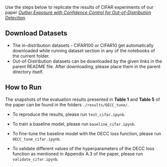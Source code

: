 Use the steps below to replicate the results of CIFAR experiments of our paper [_Outlier Exposure with Confidence Control for Out-of-Distribution Detection_](https://arxiv.org/abs/1906.03509).

## Download Datasets

- The in-distribution datasets - CIFAR100 or CIFAR10 get automatically downloaded while running dataset section in any of the notebooks of the current folder.
- Out-of-Distribution datasets can be downloaded by the given links in the parent README file. After downloading, please place them in the parent directory itself.


## How to Run
The snapshots of the evaluation results presented in <b>Table 1</b> and <b>Table 5</b> of the paper can be found in the folders `./results/OECC_tune/`.

* To reproduce the results, please run `test_cifar.ipynb`. 

* To train a baseline model, please run `baseline_cifar.ipynb`.

* To fine-tune the baseline model with the OECC loss function, please run `OECC_tune_cifar.ipynb`.

* To validate different values of the hyperparameters of the OECC loss function as mentioned in Appendix A.3 of the paper, please run `validate_cifar.ipynb`.
